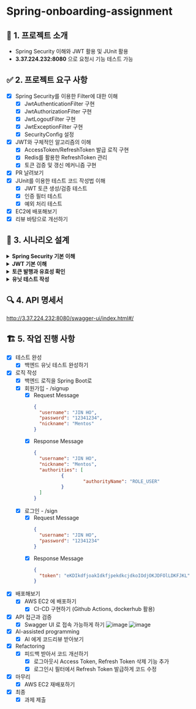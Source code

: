 # Spring-onboarding-assignment
## 🏫 1. 프로젝트 소개
- Spring Security 이해와 JWT 활용 및 JUnit 활용
- **3.37.224.232:8080** 으로 요청시 기능 테스트 가능

## ✅ 2. 프로젝트 요구 사항
- [x] Spring Security를 이용한 Filter에 대한 이해
  - [x] JwtAuthenticationFilter 구현
  - [x] JwtAuthorizationFilter 구현
  - [x] JwtLogoutFilter 구현
  - [x] JwtExceptionFilter 구현
  - [x] SecurityConfig 설정
- [x] JWT와 구체적인 알고리즘의 이해
  - [x] AccessToken/RefreshToken 발급 로직 구현
  - [x] Redis를 활용한 RefreshToken 관리
  - [x] 토큰 검증 및 갱신 메커니즘 구현
- [x] PR 날려보기
- [x] JUnit를 이용한 테스트 코드 작성법 이해
  - [x] JWT 토큰 생성/검증 테스트
  - [x] 인증 필터 테스트
  - [x] 예외 처리 테스트
- [x] EC2에 배포해보기
- [x] 리뷰 바탕으로 개선하기

## 📌 3. 시나리오 설계
<details>
<summary><b>Spring Security 기본 이해</b></summary>
  
### Filter란 무엇인가? (with Interceptor, AOP)
- Filter는 HTTP 요청과 응답을 변경할 수 잇는 재사용 가능한 코드입니다.
- 디자인 패턴의 책임 연쇄 패턴의 대표적인 예시입니다.

1. **Filter**
   - J2EE 스펙의 서블릿 기능
   - request/response의 최전방에서 처리
   - web.xml에 설정
   - Web Container에서 관리
   - ServletRequest/ServletResponse 조작 가능
2. **Interceptor**
   - Spring MVC에서 제공하는 기능
   - Spring Container에서 관리
   - Controller 호출 전후에 처리
   - HandlerInterceptor를 구현하여 사용
3. **AOP**
   - Spring Framework에서 제공하는 기능
   - 메소드 전후 처리
   - 비즈니스 로직과 관련된 부분을 처리

### Spring Security란?
- Spring Security는 Spring 기반의 애플리케이션의 보안(인증과 권한, 인가 등)을 담당하는 스프링 하위 프레임워크입니다.

1. **보안 관련 주요 기능**
   - 인증(Authentication)
   - 권한/인가(Authorization)
   - 암호화
   - CSRF 공격 방지
   - Session 관리

2. **주요 용어**
   - Principal (접근 주체): 보호받는 리소스에 접근하는 대상
   - Authentication (인증): 사용자가 누구인지 확인하는 절차
   - Authorization (인가): 인증된 사용자가 리소스에 접근할 권한이 있는지 확인
   - Credential (비밀번호): 리소스에 접근하는 대상의 비밀번호

3. **기본 구조**
   - SecurityContextHolder: 보안 주체의 세부 정보를 포함하는 컨텍스트 정보 저장
   - SecurityContext: Authentication을 보관하는 역할
   - Authentication: 현재 접근하는 주체의 정보와 권한을 담는 인터페이스
   - UsernamePasswordAuthenticationToken: Authentication을 구현한 대표적인 클래스
</details>

<details>
<summary><b>JWT 기본 이해</b></summary>
  
### JWT란 무엇인가요?
- JWT는 당사자 간 정보를 JSON 객체로 안전하게 전송하기 위한 독립적인 방식을 정의하는 개방형 표준(RFC 7519)입니다.
- 이 정보는 디지털 서명이 되어있으므로 신뢰할 수 있습니다.

### JWT 구조
1. **Header (헤더)**
  ```json
  {
    "alg": "HS256",  // 서명 알고리즘
    "typ": "JWT"     // 토큰 유형
  }
```
2. **Payload (내용)**
  ```json
  {
    "sub": "1234567890",     // 사용자 식별자
    "name": "John Doe",      // 사용자 이름
    "auth": "ROLE_USER",     // 사용자 권한
    "iat": 1516239022,       // 토큰 발행 시간
    "exp": 1516242622       // 토큰 만료 시간
  }
```
3. **Signature (서명)**
  ```
  HMACSHA256(
    base64UrlEncode(header) + "." +
    base64UrlEncode(payload),
    secret
  )
```

### JWT  특징
1. **상태 비저장(Stateless)**
   - 서버에 별도의 저장소가 필요 없음
   - 서버 확장성이 좋음
2. **자가 수용적(Self-contained)**
   - 필요한 모든 정보를 토큰 자체에 포함
   - 별도의 조회 없이 인증 가능
3. **보안성**
   - 디지털 서명으로 변조 방지
   - HTTPS와 함께 사용 시 보안성 향상

### JWT 동작 방식
1. 클라이언트가 서버에 인증 정보(아이디/비밀번호)를 전송
2. 서버는 인증 정보를 확인하고 JWT 생성
3. 서버가 클라이언트에게 JWT 전달
4. 클라이언트는 이후 요청 시 JWT를 함께 전송
5. 서버는 JWT를 검증하고 요청 처리

### JWT 장단점
1. **장점**
   - 서버 부하 감소 (Stateless)
   - 확장성이 좋음
   - 클라이언트 독립적인 인증 방식
3. **단점**
   - 토큰 크기가 상대적으로 큼
   - 한번 발급된 토큰은 만료 전까지 취소 어려움
   - Payload 정보가 암호화되지 않음

### 토큰 종류
1. **Access Token**
   - 실제 인증에 사용되는 토큰
   - 비교적 짧은 유효기간 (예: 30분)
2. **Refresh Token**
   - Access Token 재발급용 토큰
   - 비교적 긴 유효기간 (예: 1주)
   - 보안을 위해 데이터베이스에 저장
</details>

<details>
<summary><b>토큰 발행과 유효성 확인</b></summary>

### 1. 토큰 발행 테스트
#### 1.1 Access Token 발행
- [x] 유효한 사용자 정보로 Access Token 생성 성공
 ```java
 @Test
 void Access_Token_생성_성공() {
     String username = "testUser";
     UserRole role = UserRole.ROLE_USER;
     String token = jwtUtil.createAccessToken(username, role);
     
     assertThat(token).isNotNull();
     Claims claims = jwtUtil.getUserInfoFromToken(token);
     assertThat(claims.getSubject()).isEqualTo(username);
     assertThat(claims.get("auth")).isEqualTo(role.getAuthority());
 }
```
#### 1.2 Refresh Token 발행
- [x] 유효한 사용자 정보로 Refresh Token 생성 및 Redis 저장
 ```java
@Test
void Refresh_Token_생성_성공() {
    String username = "testUser";
    UserRole role = UserRole.ROLE_USER;
    String token = jwtUtil.createRefreshToken(username, role);
    
    assertThat(token).isNotNull();
    verify(redisTemplate).opsForValue().set(
        eq(username), anyString(), eq(REFRESH_TOKEN_TIME), any()
    );
}
```

### 2. 토큰 검증 테스트
#### 2.1 Access Token 검증
- [x] 유효한 Access Token 검증 성공
 ```java
@Test
void Access_Token_검증_성공() {
    String token = jwtUtil.createAccessToken("testUser", UserRole.ROLE_USER);
    boolean isValid = jwtUtil.validateToken(token);
    assertThat(isValid).isTrue();
}
```
- [x] 만료된 Access Token 검증
 ```java
@Test
void 만료된_Access_Token_검증() {
    String token = jwtUtil.createToken("testUser", UserRole.ROLE_USER, -1);
    assertThatThrownBy(() -> jwtUtil.validateToken(token))
        .isInstanceOf(GlobalException.class);
}
```

#### 2.2 Refresh Token 검증
- [x] 유효한 Refresh Token 검증 성공
 ```java
@Test
void Refresh_Token_검증_성공() {
    String token = jwtUtil.createRefreshToken("testUser", UserRole.ROLE_USER);
    boolean isValid = jwtUtil.validateRefreshToken(token);
    assertThat(isValid).isTrue();
}
```

- [x] Redis에 저장된 Refresh Token 일치 여부 확인
 ```java
@Test
void Redis에_저장된_RefreshToken_확인() {
    String username = "testUser";
    String token = jwtUtil.createRefreshToken(username, UserRole.ROLE_USER);
    
    when(redisTemplate.opsForValue().get(username)).thenReturn(token);
    Optional<String> savedToken = jwtUtil.getRefreshTokenFromRedis(username);
    
    assertThat(savedToken).isPresent();
    assertThat(savedToken.get()).isEqualTo(token);
}
```
</details>

<details>
<summary><b>유닛 테스트 작성</b></summary>

### 테스트 작성 시 주의사항
1. **테스트 격리**
  - 각 테스트는 독립적으로 실행 가능해야 함
  - @BeforeEach로 테스트 환경 초기화
2. **명확한 테스트 네이밍**
  - 테스트 목적이 명확히 드러나도록 작성
  - 한글 사용 가능
3. **Given-When-Then 패턴**
  - Given: 테스트 준비
  - When: 테스트 실행
  - Then: 결과 검증

### JwtUtil 테스트
```java
@ExtendWith(MockitoExtension.class)
class JwtUtilTest {
   @Mock
   private RedisTemplate<String, String> redisTemplate;

   @Mock
   private ValueOperations<String, String> valueOperations;

   private JwtUtil jwtUtil;
   private final String TEST_SECRET_KEY = "c3ByaW5nLWJvb3Qtc2VjdXJpdHktand0LXR1dG9yaWFsLWppd29vbi1zcHJpbmctYm9vdC1zZWN1cml0eS1qd3QtdHV0b3JpYWwK";

   @BeforeEach
   void setUp() {
       jwtUtil = new JwtUtil(redisTemplate);
       ReflectionTestUtils.setField(jwtUtil, "secretKey", TEST_SECRET_KEY);
       jwtUtil.init();
   }

   @Nested
   @DisplayName("AccessToken 테스트")
   class AccessTokenTest {
       @Test
       @DisplayName("AccessToken 생성 성공")
       void createAccessToken_Success() {
           // given
           String username = "testUser";
           UserRole role = UserRole.ROLE_USER;

           // when
           String token = jwtUtil.createAccessToken(username, role);

           // then
           assertThat(token).isNotNull();
           Claims claims = jwtUtil.getUserInfoFromToken(token);
           assertThat(claims.getSubject()).isEqualTo(username);
           assertThat(claims.get(JwtUtil.AUTHORIZATION_KEY)).isEqualTo(role.getAuthority());
       }

       @Test
       @DisplayName("만료된 AccessToken 검증")
       void validateExpiredAccessToken() {
           // given
           String username = "testUser";
           UserRole role = UserRole.ROLE_USER;
           String token = jwtUtil.createToken(username, role, -1);

           // when & then
           assertThatThrownBy(() -> jwtUtil.validateToken(token))
               .isInstanceOf(GlobalException.class);
       }
   }

   @Nested
   @DisplayName("RefreshToken 테스트")
   class RefreshTokenTest {
       @BeforeEach
       void setUpRedis() {
           when(redisTemplate.opsForValue()).thenReturn(valueOperations);
       }

       @Test
       @DisplayName("RefreshToken 생성 및 Redis 저장")
       void createAndSaveRefreshToken() {
           // given
           String username = "testUser";
           UserRole role = UserRole.ROLE_USER;

           // when
           String token = jwtUtil.createRefreshToken(username, role);

           // then
           assertThat(token).isNotNull();
           verify(valueOperations).set(
               eq(username),
               anyString(),
               eq(jwtUtil.REFRESH_TOKEN_TIME),
               any()
           );
       }
   }
}
```
</details>

## 🔍 4. API 명세서
http://3.37.224.232:8080/swagger-ui/index.html#/

## 🏗️ 5. 작업 진행 사항
- [x] 테스트 완성
  - [x] 백엔드 유닛 테스트 완성하기
- [x] 로직 작성
  - [x] 백엔드 로직을 Spring Boot로
  - [x] 회원가입 - /signup
    - [x] Request Message
      ```json
      {
      	"username": "JIN HO",
      	"password": "12341234",
      	"nickname": "Mentos"
      }
      ```
    - [x] Response Message
      ```json
      {
      	"username": "JIN HO",
      	"nickname": "Mentos",
      	"authorities": [
      			{
      					"authorityName": "ROLE_USER"
      			}
      	]		
      }
      ```
  - [x] 로그인 - /sign
    - [x] Request Message
      ```json
      {
      	"username": "JIN HO",
      	"password": "12341234"
      }
      ```
    - [x] Response Message
      ```json
      {
      	"token": "eKDIkdfjoakIdkfjpekdkcjdkoIOdjOKJDFOlLDKFJKL"
      }
      ```
- [x] 배포해보기
  - [x] AWS EC2 에 배포하기
    - [x] CI-CD 구현하기 (Github Actions, dockerhub 활용)
- [x] API 접근과 검증
  - [x] Swagger UI 로 접속 가능하게 하기
    ![image](https://github.com/user-attachments/assets/2b06983d-e1be-4654-a58a-503178520697)
    ![image](https://github.com/user-attachments/assets/b66538bd-9ca6-44b2-ab14-09a5e8b24a25)
- [x] AI-assisted programming
  - [x] AI 에게 코드리뷰 받아보기
- [x] Refactoring
  - [x] 피드백 받아서 코드 개선하기
    - [x] 로그아웃시 Access Token, Refresh Token 삭제 기능 추가
    - [x] 로그인시 필터에서 Refresh Token 발급하게 코드 수정
- [x] 마무리
  - [x] AWS EC2 재배포하기
- [x] 최종
  - [x] 과제 제출
